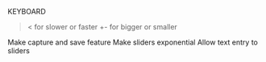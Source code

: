 
KEYBOARD
>< for slower or faster
+- for bigger or smaller
    

Make capture and save feature
Make sliders exponential
Allow text entry to sliders

